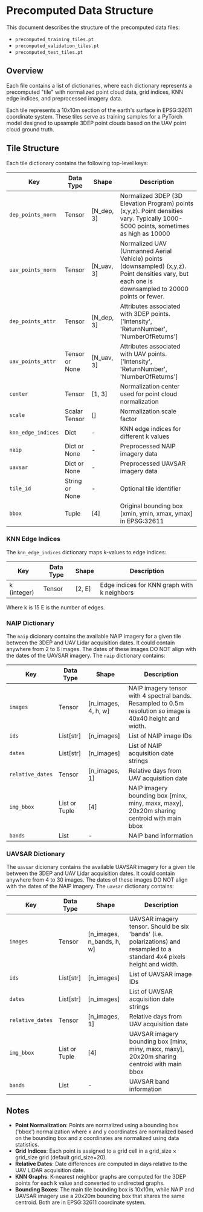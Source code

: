 # Precomputed Data Structure

This document describes the structure of the precomputed data files:
- `precomputed_training_tiles.pt`
- `precomputed_validation_tiles.pt`
- `precomputed_test_tiles.pt`

## Overview

Each file contains a list of dictionaries, where each dictionary represents a precomputed "tile" with normalized point cloud data, grid indices, KNN edge indices, and preprocessed imagery data.

Each tile represents a 10x10m section of the earth's surface in EPSG:32611 coordinate system. These tiles serve as training samples for a PyTorch model designed to upsample 3DEP point clouds based on the UAV point cloud ground truth.

## Tile Structure

Each tile dictionary contains the following top-level keys:

| Key | Data Type | Shape | Description |
|-----|-----------|-------|-------------|
| `dep_points_norm` | Tensor | [N_dep, 3] | Normalized 3DEP (3D Elevation Program) points (x,y,z). Point densities vary. Typically 1000-5000 points, sometimes as high as 10000 |
| `uav_points_norm` | Tensor | [N_uav, 3] | Normalized UAV (Unmanned Aerial Vehicle) points (downsampled) (x,y,z). Point densities vary, but each one is downsampled to 20000 points or fewer.  |
| `dep_points_attr` | Tensor | [N_dep, 3] | Attributes associated with 3DEP points. ['Intensity', 'ReturnNumber', 'NumberOfReturns'] |
| `uav_points_attr` | Tensor or None | [N_uav, 3] | Attributes associated with UAV points. ['Intensity', 'ReturnNumber', 'NumberOfReturns']  |
| `center` | Tensor | [1, 3] | Normalization center used for point cloud normalization |
| `scale` | Scalar Tensor | [] | Normalization scale factor |
| `knn_edge_indices` | Dict | - | KNN edge indices for different k values |
| `naip` | Dict or None | - | Preprocessed NAIP imagery data |
| `uavsar` | Dict or None | - | Preprocessed UAVSAR imagery data |
| `tile_id` | String or None | - | Optional tile identifier |
| `bbox` | Tuple | [4] | Original bounding box [xmin, ymin, xmax, ymax] in EPSG:32611 |

### KNN Edge Indices

The `knn_edge_indices` dictionary maps k-values to edge indices:

| Key | Data Type | Shape | Description |
|-----|-----------|-------|-------------|
| k (integer) | Tensor | [2, E] | Edge indices for KNN graph with k neighbors |

Where k is 15 E is the number of edges.

### NAIP Dictionary

The `naip` dicionary contains the available NAIP imagery for a given tile between the 3DEP and UAV Lidar acquisition dates. It could contain anywhere from 2 to 6 images. The dates of these images DO NOT align with the dates of the UAVSAR imagery. The `naip` dictionary contains:

| Key | Data Type | Shape | Description |
|-----|-----------|-------|-------------|
| `images` | Tensor | [n_images, 4, h, w] | NAIP imagery tensor with 4 spectral bands. Resampled to 0.5m resolution so image is 40x40 height and width.  |
| `ids` | List[str] | [n_images] | List of NAIP image IDs |
| `dates` | List[str] | [n_images] | List of NAIP acquisition date strings |
| `relative_dates` | Tensor | [n_images, 1] | Relative days from UAV acquisition date |
| `img_bbox` | List or Tuple | [4] | NAIP imagery bounding box [minx, miny, maxx, maxy], 20x20m sharing centroid with main bbox |
| `bands` | List | - | NAIP band information |


### UAVSAR Dictionary

The `uavsar` dicionary contains the available UAVSAR imagery for a given tile between the 3DEP and UAV Lidar acquisition dates. It could contain anywhere from 4 to 30 images. The dates of these images DO NOT align with the dates of the NAIP imagery. The `uavsar` dictionary contains:

| Key | Data Type | Shape | Description |
|-----|-----------|-------|-------------|
| `images` | Tensor | [n_images, n_bands, h, w] | UAVSAR imagery tensor. Should be six 'bands' (i.e. polarizations) and resampled to a standard 4x4 pixels height and width.|
| `ids` | List[str] | [n_images] | List of UAVSAR image IDs |
| `dates` | List[str] | [n_images] | List of UAVSAR acquisition date strings |
| `relative_dates` | Tensor | [n_images, 1] | Relative days from UAV acquisition date |
| `img_bbox` | List or Tuple | [4] | UAVSAR imagery bounding box [minx, miny, maxx, maxy], 20x20m sharing centroid with main bbox |
| `bands` | List | - | UAVSAR band information |


## Notes

- **Point Normalization**: Points are normalized using a bounding box ('bbox') normalization where x and y coordinates are normalized based on the bounding box and z coordinates are normalized using data statistics.
- **Grid Indices**: Each point is assigned to a grid cell in a grid_size × grid_size grid (default grid_size=20).
- **Relative Dates**: Date differences are computed in days relative to the UAV LiDAR acquisition date.
- **KNN Graphs**: K-nearest neighbor graphs are computed for the 3DEP points for each k value and converted to undirected graphs.
- **Bounding Boxes**: The main tile bounding box is 10x10m, while NAIP and UAVSAR imagery use a 20x20m bounding box that shares the same centroid. Both are in EPSG:32611 coordinate system.